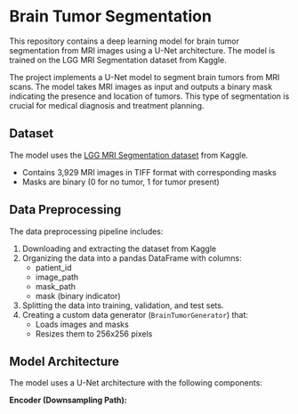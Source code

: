 # Brain Tumor Segmentation

This repository contains a deep learning model for brain tumor segmentation from MRI images using a U-Net architecture. The model is trained on the LGG MRI Segmentation dataset from Kaggle.

The project implements a U-Net model to segment brain tumors from MRI scans. The model takes MRI images as input and outputs a binary mask indicating the presence and location of tumors. This type of segmentation is crucial for medical diagnosis and treatment planning.


## Dataset

The model uses the [LGG MRI Segmentation dataset](https://www.kaggle.com/datasets/mateuszbuda/lgg-mri-segmentation) from Kaggle.

- Contains 3,929 MRI images in TIFF format with corresponding masks
- Masks are binary (0 for no tumor, 1 for tumor present)

## Data Preprocessing

The data preprocessing pipeline includes:
1. Downloading and extracting the dataset from Kaggle
2. Organizing the data into a pandas DataFrame with columns:
   - patient_id
   - image_path
   - mask_path
   - mask (binary indicator)
3. Splitting the data into training, validation, and test sets.
4. Creating a custom data generator (`BrainTumorGenerator`) that:
   - Loads images and masks
   - Resizes them to 256x256 pixels

## Model Architecture

The model uses a U-Net architecture with the following components:

**Encoder (Downsampling Path):**
